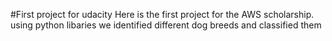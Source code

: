 #First project for udacity
Here is the first project for the AWS scholarship. using python libaries
we identified different dog breeds and classified them
